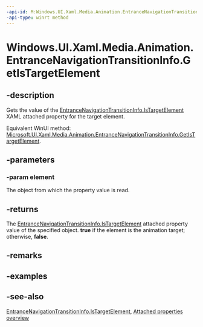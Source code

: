 ```yaml
---
-api-id: M:Windows.UI.Xaml.Media.Animation.EntranceNavigationTransitionInfo.GetIsTargetElement(Windows.UI.Xaml.UIElement)
-api-type: winrt method
---
```


<!-- Method syntax
public bool GetIsTargetElement(Windows.UI.Xaml.UIElement element)
-->

# Windows.UI.Xaml.Media.Animation.EntranceNavigationTransitionInfo.GetIsTargetElement

## -description
Gets the value of the [EntranceNavigationTransitionInfo.IsTargetElement](entrancenavigationtransitioninfo_istargetelement.md) XAML attached property for the target element.

Equivalent WinUI method: [Microsoft.UI.Xaml.Media.Animation.EntranceNavigationTransitionInfo.GetIsTargetElement](/windows/winui/api/microsoft.ui.xaml.media.animation.entrancenavigationtransitioninfo.getistargetelement).

## -parameters
### -param element
The object from which the property value is read.

## -returns
The [EntranceNavigationTransitionInfo.IsTargetElement](entrancenavigationtransitioninfo_istargetelement.md) attached property value of the specified object. **true** if the element is the animation target; otherwise, **false**.

## -remarks

## -examples

## -see-also

[EntranceNavigationTransitionInfo.IsTargetElement](entrancenavigationtransitioninfo_istargetelement.md), [Attached properties overview](/windows/uwp/xaml-platform/attached-properties-overview)
